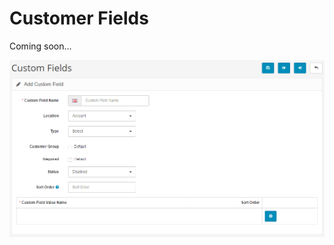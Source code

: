 Customer Fields
===============

Coming soon...

![custom fields backend](_images/custom-fields.png)
